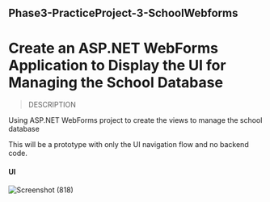 ## Phase3-PracticeProject-3-SchoolWebforms
# Create an ASP.NET WebForms Application to Display the UI for Managing the School Database
> DESCRIPTION

Using ASP.NET WebForms project to create the views to manage the school database

This will be a prototype with only the UI navigation flow and no backend code.

#### UI
![Screenshot (818)](https://user-images.githubusercontent.com/60753448/196027012-7ecde303-7b11-423b-a44d-3c754f3f9225.png)
